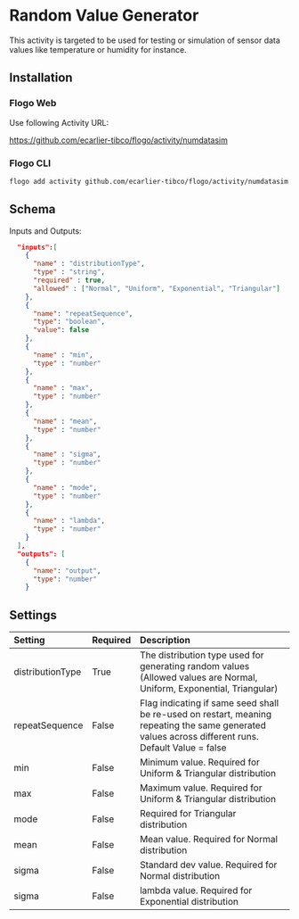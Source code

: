 # Random Value Generator
This activity is targeted to be used for testing or simulation of sensor data values like temperature or humidity for instance.

## Installation
### Flogo Web
Use following Activity URL:

https://github.com/ecarlier-tibco/flogo/activity/numdatasim
### Flogo CLI
```bash
flogo add activity github.com/ecarlier-tibco/flogo/activity/numdatasim
```

## Schema
Inputs and Outputs:

```json
  "inputs":[
    {
      "name" : "distributionType",
      "type" : "string",
      "required" : true,
      "allowed" : ["Normal", "Uniform", "Exponential", "Triangular"]
    },
    {
      "name": "repeatSequence",
      "type": "boolean",
      "value": false
    },
    {
      "name" : "min",
      "type" : "number"
    },
    {
      "name" : "max",
      "type" : "number"
    },
    {
      "name" : "mean",
      "type" : "number"
    },
    {
      "name" : "sigma",
      "type" : "number"
    },
    {
      "name" : "mode",
      "type" : "number"
    },
    {
      "name" : "lambda",
      "type" : "number"
    }
  ],
  "outputs": [
    {
      "name": "output",
      "type": "number"
    }
```
## Settings
| Setting     | Required | Description |
|:------------|:---------|:------------|
| distributionType      | True     | The distribution type used for generating random values (Allowed values are Normal, Uniform, Exponential, Triangular) |         
| repeatSequence         | False     | Flag indicating if same seed shall be re-used on restart, meaning repeating the same generated values across different runs. Default Value  = false|
| min       | False    | Minimum value. Required for Uniform & Triangular distribution |
| max       | False    | Maximum value. Required for Uniform & Triangular distribution |
| mode       | False    | Required for Triangular distribution |
| mean       | False    | Mean value. Required for Normal distribution |
| sigma       | False    | Standard dev value. Required for Normal distribution |
| sigma       | False    | lambda value. Required for Exponential distribution |




